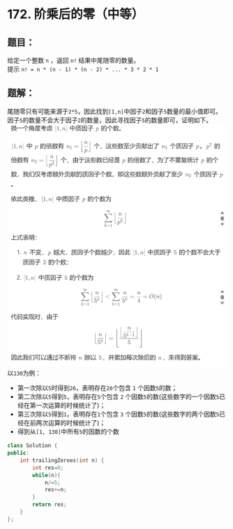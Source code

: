 # 172. 阶乘后的零（中等）
## 题目：
给定一个整数 `n` ，返回 `n!` 结果中尾随零的数量。\
提示 `n! = n * (n - 1) * (n - 2) * ... * 3 * 2 * 1`
## 题解：
尾随零只有可能来源于`2*5`，因此找到`[1,n]`中因子`2`和因子`5`数量的最小值即可。\
因子`5`的数量不会大于因子`2`的数量，因此寻找因子`5`的数量即可，证明如下。
![](../图片/172.png)
以`130`为例：
* 第一次除以`5`时得到`26`，表明存在`26`个包含 `1` 个因数`5`的数；
* 第二次除以`5`得到`5`，表明存在`5`个包含 `2` 个因数`5`的数(这些数字的一个因数`5`已经在第一次运算的时候统计了)；
* 第三次除以`5`得到`1`，表明存在`1`个包含 `3` 个因数`5`的数(这些数字的两个因数`5`已经在前两次运算的时候统计了)；
* 得到从`[1, 130]`中所有`5`的因数的个数

```c++
class Solution {
public:
    int trailingZeroes(int n) {
        int res=0;
        while(n){
            n/=5;
            res+=n;
        }
        return res;
    }
};
```